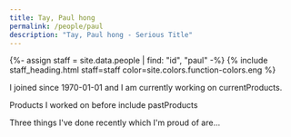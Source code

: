 ```yaml
---
title: Tay, Paul hong
permalink: /people/paul
description: "Tay, Paul hong - Serious Title"
---
```


{%- assign staff = site.data.people | find: "id", "paul" -%}
{% include staff_heading.html staff=staff color=site.colors.function-colors.eng %}

<p>I joined since 1970-01-01 and I am currently working on currentProducts.</p>

<p>Products I worked on before include pastProducts</p>

<p>Three things I've done recently which I'm proud of are...</p>

